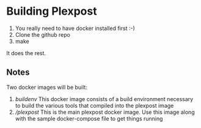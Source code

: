 
# Building Plexpost

1. You really need to have docker installed first :-)
1. Clone the github repo
1. make

It does the rest.

## Notes

Two docker images will be built:
1.  *buildenv* This docker image consists of a build environment necessary to build the various tools that compiled into the plexpost image
1.  *<username>/plexpost* This is the main plexpost docker image.  Use this image along with the sample docker-compose file to get things running

